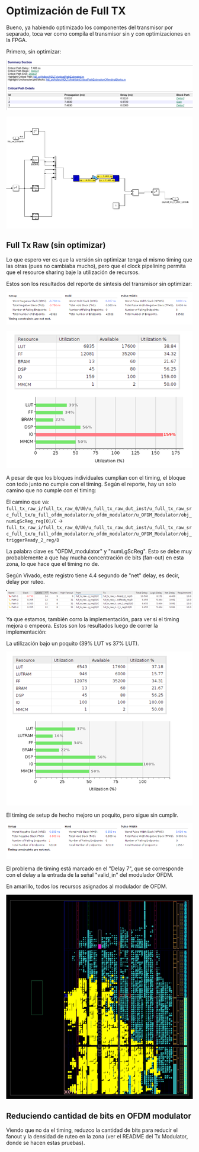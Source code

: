 # Optimización de Full TX

Bueno, ya habiendo optimizado los componentes del transmisor por separado, toca ver como compila el transmisor sin y con optimizaciones en la FPGA.

Primero, sin optimizar:

![Alt text](images/aa.png)

![Alt text](images/bb.png)

## Full Tx Raw (sin optimizar)

Lo que espero ver es que la versión sin optimizar tenga el mismo timing que las otras (pues no cambiaba mucho), pero que el clock pipelining permita que el resource sharing baje la utilización de recursos.

Estos son los resultados del reporte de síntesis del transmisor sin optimizar:

![Alt text](images/cc.png)

![Alt text](images/dd.png)

A pesar de que los bloques individuales cumplían con el timing, el bloque con todo junto no cumple con el timing. Según el reporte, hay un solo camino que no cumple con el timing:

El camino que va: `full_tx_raw_i/full_tx_raw_0/U0/u_full_tx_raw_dut_inst/u_full_tx_raw_src_full_tx/u_full_ofdm_modulator/u_ofdm_modulator/u_OFDM_Modulator/obj_numLgScReg_reg[0]/C` -> `full_tx_raw_i/full_tx_raw_0/U0/u_full_tx_raw_dut_inst/u_full_tx_raw_src_full_tx/u_full_ofdm_modulator/u_ofdm_modulator/u_OFDM_Modulator/obj_triggerReady_2_reg/D`

La palabra clave es "OFDM_modulator" y "numLgScReg". Esto se debe muy probablemente a que hay mucha concentración de bits (fan-out) en esta zona, lo que hace que el timing no de.

Según Vivado, este registro tiene 4.4 segundo de "net" delay, es decir, delay por ruteo.

![Alt text](images/ee.png)

Ya que estamos, también corro la implementación, para ver si el timing mejora o empeora. Estos son los resultados luego de correr la implementación:

La utilización bajo un poquito (39% LUT vs 37% LUT).

![Alt text](images/ff.png)

El timing de setup de hecho mejoro un poquito, pero sigue sin cumplir.

![Alt text](images/gg.png)

El problema de timing está marcado en el "Delay 7", que se corresponde con el delay a la entrada de la señal "valid_in" del modulador OFDM.

En amarillo, todos los recursos asignados al modulador de OFDM.

![Alt text](images/hh.png)

## Reduciendo cantidad de bits en OFDM modulator

Viendo que no da el timing, reduzco la cantidad de bits para reducir el fanout y la densidad de ruteo en la zona (ver el README del Tx Modulator, donde se hacen estas pruebas).
